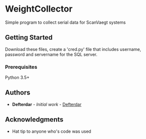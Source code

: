 # WeightCollector

Simple program to collect serial data for ScanVaegt systems

## Getting Started

Download these files, create a 'cred.py' file that includes username, password and servername for the SQL server.

### Prerequisites

Python 3.5+

## Authors

* **Defterdar** - *Initial work* - [Defterdar](https://github.com/Defterdar)


## Acknowledgments

* Hat tip to anyone who's code was used